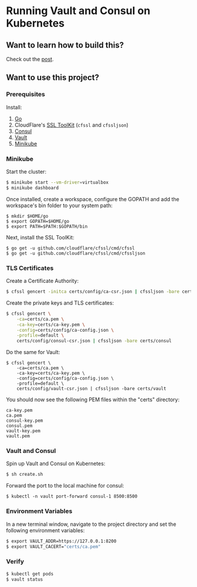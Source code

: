 # Running Vault and Consul on Kubernetes

## Want to learn how to build this?

Check out the [post](https://testdriven.io/running-vault-and-consul-on-kubernetes).

## Want to use this project?

### Prerequisites

Install:

1. [Go](https://golang.org/doc/install)
1. CloudFlare's [SSL ToolKit](https://github.com/cloudflare/cfssl) (`cfssl` and `cfssljson`)
1. [Consul](https://www.consul.io/docs/install/index.html)
1. [Vault](https://www.vaultproject.io/docs/install/)
1. [Minikube](https://kubernetes.io/docs/tasks/tools/install-minikube/)

### Minikube

Start the cluster:

```sh
$ minikube start --vm-driver=virtualbox
$ minikube dashboard
```
Once installed, create a workspace, configure the GOPATH and add the workspace's bin folder to your system path:
```
$ mkdir $HOME/go
$ export GOPATH=$HOME/go
$ export PATH=$PATH:$GOPATH/bin
```
Next, install the SSL ToolKit:

```
$ go get -u github.com/cloudflare/cfssl/cmd/cfssl
$ go get -u github.com/cloudflare/cfssl/cmd/cfssljson
```

### TLS Certificates

Create a Certificate Authority:

```sh
$ cfssl gencert -initca certs/config/ca-csr.json | cfssljson -bare certs/ca
```

Create the private keys and TLS certificates:

```sh
$ cfssl gencert \
    -ca=certs/ca.pem \
    -ca-key=certs/ca-key.pem \
    -config=certs/config/ca-config.json \
    -profile=default \
    certs/config/consul-csr.json | cfssljson -bare certs/consul
```
Do the same for Vault:
```
$ cfssl gencert \
    -ca=certs/ca.pem \
    -ca-key=certs/ca-key.pem \
    -config=certs/config/ca-config.json \
    -profile=default \
    certs/config/vault-csr.json | cfssljson -bare certs/vault
```
You should now see the following PEM files within the "certs" directory:

```
ca-key.pem
ca.pem
consul-key.pem
consul.pem
vault-key.pem
vault.pem
```

### Vault and Consul

Spin up Vault and Consul on Kubernetes:

```sh
$ sh create.sh
```
Forward the port to the local machine for consul:
```
$ kubectl -n vault port-forward consul-1 8500:8500
```
### Environment Variables

In a new terminal window, navigate to the project directory and set the following environment variables:

```sh
$ export VAULT_ADDR=https://127.0.0.1:8200
$ export VAULT_CACERT="certs/ca.pem"
```

### Verify

```sh
$ kubectl get pods
$ vault status
```
